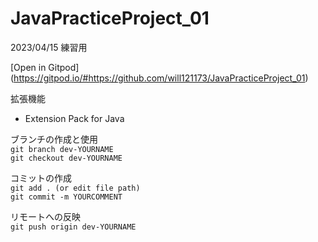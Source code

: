 # JavaPracticeProject_01
2023/04/15 練習用

[Open in Gitpod]
(https://gitpod.io/#https://github.com/will121173/JavaPracticeProject_01)


拡張機能
- Extension Pack for Java

ブランチの作成と使用  
`git branch dev-YOURNAME`  
`git checkout dev-YOURNAME`  

コミットの作成  
`git add . (or edit file path)`   
`git commit -m YOURCOMMENT`  

リモートへの反映  
`git push origin dev-YOURNAME`  
